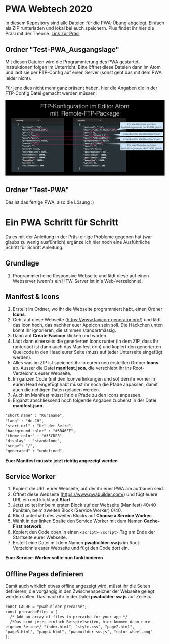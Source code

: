# PWA Webtech 2020
In diesem Repository sind alle Dateien für die PWA-Übung abgelegt. Einfach als ZIP runterladen und lokal bei euch speichern.
Plus findet ihr hier die Präsi mit der Theorie.
[Link zur Präsi](http://lea-moser.ch/webtech-mmp18_leamoser_pwa.pdf)

## Ordner "Test-PWA_Ausgangslage"
Mit diesen Dateien wird die Programmierung des PWA gestartet, Instruktionen folgen im Unterricht. Bitte öffnet diese Dateien dann im Atom und lädt sie per FTP-Config auf einen Server (sonst geht das mit dem PWA leider nicht). 

Für jene dies nicht mehr ganz präsent haben, hier die Angaben die in der FTP-Config Datei gemacht werden müssen:

![alt text][logo]

[logo]: https://github.com/leamoser/pwa/blob/master/ftpconfig.png "FTP Config"

## Ordner "Test-PWA"
Das ist das fertige PWA, also die Lösung :) 

# Ein PWA Schritt für Schritt
Da es mit der Anleitung in der Präsi einige Probleme gegeben hat (war glaubs zu wenig ausführlich) ergänze ich hier noch eine Ausführliche Schritt für Schritt Anleitung. 

## Grundlage
1. Programmiert eine Responsive Webseite und lädt diese auf einen Webserver (wenn's ein HTW-Server ist in's Web-Verzeichnis).

## Manifest & Icons
1. Erstellt im Ordner, wo ihr die Webseite programmiert habt, einen Ordner **Icons**. 
2. Geht auf diese Webseite (https://www.favicon-generator.org/) und lädt das Icon hoch, das nachher euer Appicon sein soll. Die Häckchen unten könnt ihr ignorieren, die stimmen standartmässig.
3. Dann auf **Create Favicon** klicken und warten.
4. Lädt dann einerseits die generierten Icons runter (in dem ZIP, dass ihr runterlädt ist dann auch das Manifest drin) und kopiert den generierten Quellcode in den Head eurer Seite (muss auf jeder Unterseite eingefügt werden). 
5. Alles was im ZIP ist speichert ihr in eurem neu erstellten Ordner **Icons** ab. Ausser die Datei **manifest.json**, die verschiebt ihr ins Root-Verzeichnis eurer Webseite.
6. Im ganzen Code (mit den Iconverlinkungen und so) den ihr vorher in euren Head eingefügt habt müsst ihr noch die Pfade anpassen, damit auch die richtigen Daten geladen werden. 
7. Auch im Manifest müsst ihr die Pfade zu den Icons anpassen.
8. Ergänzt abschliessend noch folgende Angaben zuoberst in der Datei **manifest.json**.
```
"short_name" : "Kurzname",
"lang" : "de-CH",
"start_url" : "Url der Seite",
"background_color" : "#3B46FF",
"theme_color" : "#35CDE8",
"display" : "standalone",
"scope": "/",
"generated" : "undefined",
```

**Euer Manifest müsste jetzt richtig angezeigt werden**

## Service Worker
1. Kopiert die URL eurer Webseite, auf der ihr euer PWA am aufbauen seid.
2. Öffnet diese Webseite (https://www.pwabuilder.com/) und fügt euere URL ein und klickt auf **Start**
3. Jetzt solltet ihr beim ersten Block auf der Webseite (Manifest) 40/40 Punkten, beim zweiten Block (Service Worker) 0/40. 
4. Klickt unterhalb des zweiten Blocks auf **Choose a Service Worker**.
5. Wählt in der linken Spalte den Service Worker mit dem Namen **Cache-First network**.
6. Kopiert den Code oben in einen `<script></script>` Tag am Ende der Startseite eurer Webseite. 
7. Erstellt eine Datei mit dem Namen **pwabuilder-sw.js** im Root-Verzeichnis eurer Webseite und fügt den Code dort ein. 

**Euer Service-Worker sollte nun funktionieren**

## Offline Pages definieren
Damit auch wirklich etwas offline angezeigt wird, müsst ihr die Seiten definieren, die vorgängig in den Zwischenspeicher der Webseite gelegt werden sollen. Das mach ihr in der Datei **pwabulder-sw.js** auf Zeile 5:
```
const CACHE = "pwabuilder-precache";
const precacheFiles = [
  /* Add an array of files to precache for your app */
  /*Das sind jetzt einfach Beispielseiten, hier kommen dann eure eigenen Seiten*/ "index.html", "style.css", "page2.html", "page3.html", "page4.html", "pwabuilder-sw.js", "color-wheel.png"
];
```
